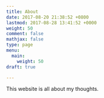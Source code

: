 ```yaml
---
title: About
date: 2017-08-20 21:38:52 +0800
lastmod: 2017-08-28 13:41:52 +0000
weight: 50
comment: false
mathjax: false
type: page
menu:
  main:
    weight: 50
draft: true

---
```

This website is all about my thoughts.